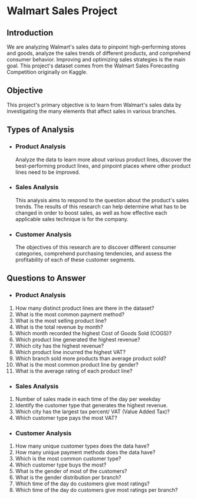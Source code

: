 # Walmart Sales Project 
 ## Introduction
We are analyzing Walmart's sales data to pinpoint high-performing stores and goods, analyze the sales trends of different products, and comprehend consumer behavior. Improving and optimizing sales strategies is the main goal. This project's dataset comes from the Walmart Sales Forecasting Competition originally on  Kaggle.
## Objective
This project's primary objective is to learn from Walmart's sales data by investigating the many elements that affect sales in various branches.
## Types of Analysis
- ### Product Analysis
  Analyze the data to learn more about various product lines, discover the best-performing product lines, and pinpoint places where other product lines need to be improved.
- ### Sales Analysis
  This analysis aims to respond to the question about the product's sales trends. The results of this research can help determine what has to be changed in order to boost sales, as well as how effective each applicable sales technique is for the company.
- ### Customer Analysis
  The objectives of this research are to discover different consumer categories, comprehend purchasing tendencies, and assess the profitability of each of these customer segments.

## Questions to Answer
- ### Product Analysis
1. How many distinct product lines are there in the dataset?
2. What is the most common payment method?
3. What is the most selling product line?
4. What is the total revenue by month?
5. Which month recorded the highest Cost of Goods Sold (COGS)?
6. Which product line generated the highest revenue?
7. Which city has the highest revenue?
8. Which product line incurred the highest VAT?
9. Which branch sold more products than average product sold?
10. What is the most common product line by gender?
11. What is the average rating of each product line?
    
- ### Sales Analysis
1. Number of sales made in each time of the day per weekday
2. Identify the customer type that generates the highest revenue.
3. Which city has the largest tax percent/ VAT (Value Added Tax)?
4. Which customer type pays the most VAT?

- ### Customer Analysis
1. How many unique customer types does the data have?
2. How many unique payment methods does the data have?
3. Which is the most common customer type?
4. Which customer type buys the most?
5. What is the gender of most of the customers?
6. What is the gender distribution per branch?
7. Which time of the day do customers give most ratings?
8. Which time of the day do customers give most ratings per branch?



